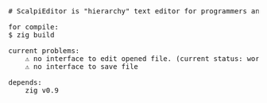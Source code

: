 <pre>
# ScalpiEditor is "hierarchy" text editor for programmers and others...

for compile:
$ zig build

current problems:
    ⚠️ no interface to edit opened file. (current status: work like cat command) 
    ⚠️ no interface to save file

depends:
    zig v0.9
</pre>
